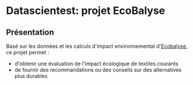 # Datascientest: projet EcoBalyse
## Présentation
Basé sur les données et les calculs d'impact environnemental d'[Ecobalyse](https://ecobalyse.beta.gouv.fr/), ce projet permet : 
- d'obtenir une évaluation de l'impact écologique de textiles courants
- de fournir des recommandations ou des conseils sur des alternatives plus durables
